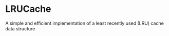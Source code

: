 # LRUCache
A simple and efficient implementation of a least recently used (LRU) cache data structure
